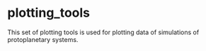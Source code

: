 # plotting_tools

This set of plotting tools is used for plotting data of simulations of protoplanetary systems. 
